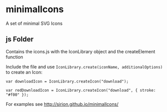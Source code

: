 # minimalIcons
A set of minimal SVG Icons


## js Folder

Contains the icons.js with the IconLibrary object and the createElement function

Include the file and use `IconLibrary.create(iconName, additionalOptions)` to create an Icon:

```
var downloadIcon = IconLibrary.createIcon("download");

var redDownloadIcon = IconLibrary.createIcon("download", { stroke: "#f00" });

```

For examples see http://sirion.github.io/minimalIcons/
